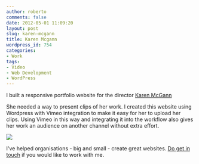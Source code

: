 ```yaml
---
author: roberto
comments: false
date: 2012-05-01 11:09:20
layout: post
slug: karen-mcgann
title: Karen Mcgann
wordpress_id: 754
categories:
- Work
tags:
- Video
- Web Development
- WordPress
---
```


I built a responsive portfolio website for the director [Karen McGann](http://www.karenmcgann.com/)


She needed a way to present clips of her work. I created this website using Wordpress with Vimeo integration to make it easy for her to upload her clips. Using Vimeo in this way and integrating it into the workflow also gives her work an audience on another channel without extra effort.

[![](http://www.robertocarroll.com/wp-content/uploads/2012/05/Article-Karen-Mcgann.jpg)](http://www.robertocarroll.com/2012/05/01/karen-mcgann/article-karen-mcgann/)


I've helped organisations - big and small - create great websites. [Do get in touch](mailto:robertocarroll@gmail.com) if you would like to work with me.
